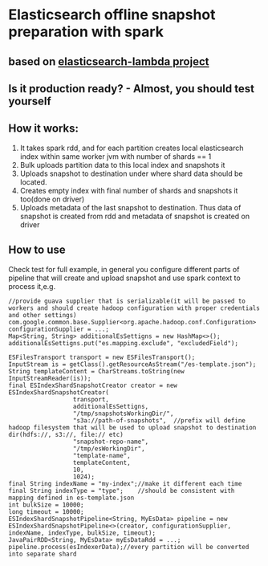 # Elasticsearch offline snapshot preparation with spark

## based on [elasticsearch-lambda project](https://github.com/MyPureCloud/elasticsearch-lambda)

## Is it production ready? - Almost, you should test yourself

## How it works: 
1. It takes spark rdd, and for each partition creates local elasticsearch index within same worker jvm with number of shards == 1 
2. Bulk uploads partition data to this local index and snapshots it 
3. Uploads snapshot to destination under where shard data should be located. 
4. Creates empty index with final number of shards and snapshots it too(done on driver)
5. Uploads metadata of the last snapshot to destination. Thus data of snapshot is created from rdd and metadata of snapshot is created on driver

## How to use
Check test for full example, in general you configure different parts of pipeline that will create and upload snapshot and use spark context to process it,e.g.
  ```
  //provide guava supplier that is serializable(it will be passed to workers and should create hadoop configuration with proper credentials and other settings)
  com.google.common.base.Supplier<org.apache.hadoop.conf.Configuration> configurationSupplier = ...;
  Map<String, String> additionalEsSettigns = new HashMap<>();
  additionalEsSettigns.put("es.mapping.exclude", "excludedField");
						
  ESFilesTransport transport = new ESFilesTransport();
  InputStream is = getClass().getResourceAsStream("/es-template.json");
  String templateContent = CharStreams.toString(new InputStreamReader(is));
  final ESIndexShardSnapshotCreator creator = new ESIndexShardSnapshotCreator(
					transport, 
					additionalEsSettigns,
					"/tmp/snapshotsWorkingDir/",
					"s3a://path-of-snapshots",	//prefix will define hadoop filesystem that will be used to upload snapshot to destination dir(hdfs://, s3://, file:// etc)				 
					"snapshot-repo-name", 
					"/tmp/esWorkingDir",  
					"template-name",
					templateContent, 
					10, 
					1024);
 final String indexName = "my-index";//make it different each time
 final String indexType = "type";    //should be consistent with mapping defined in es-template.json
 int bulkSize = 10000;
 long timeout = 10000;
 ESIndexShardSnapshotPipeline<String, MyEsData> pipeline = new ESIndexShardSnapshotPipeline<>(creator, configurationSupplier, indexName, indexType, bulkSize, timeout);
 JavaPairRDD<String, MyEsData> myEsDataRdd = ...;			
 pipeline.process(esIndexerData);//every partition will be converted into separate shard
  ```
